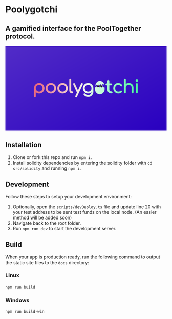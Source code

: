 # Poolygotchi

## A gamified interface for the PoolTogether protocol.

![Poolygotchi Banner](./docs/img/banner.png)

## Installation

1. Clone or fork this repo and run `npm i`.
2. Install solidity dependencies by entering the solidity folder with `cd src/solidity` and running `npm i`.

## Development

Follow these steps to setup your development environment:

1. Optionally, open the `scripts/devDeploy.ts` file and update line 20 with your test address to be sent test funds on the local node. (An easier method will be added soon)
2. Navigate back to the root folder.
3. Run `npm run dev` to start the development server.

## Build

When your app is production ready, run the following command to output the static site files to the `docs` directory:

### Linux

`npm run build`

### Windows

`npm run build-win`
